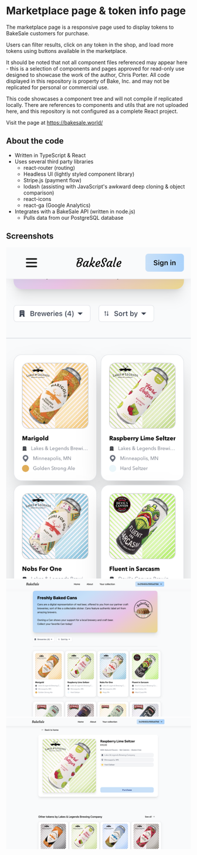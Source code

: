 
# Marketplace page & token info page

The marketplace page is a responsive page used to display tokens to BakeSale customers for purchase.

Users can filter results, click on any token in the shop, and load more tokens using buttons available in the marketplace.

It should be noted that not all component files referenced may appear here - this is a selection of components and pages approved for read-only use designed to showcase the work of the author, Chris Porter. All code displayed in this repository is property of Bake, Inc. and may not be replicated for personal or commercial use.

This code showcases a component tree and will not compile if replicated locally. There are references to components and utils that are not uploaded here, and this repository is not configured as a complete React project.

Visit the page at https://bakesale.world/



## About the code

- Written in TypeScript & React
- Uses several third party libraries
    - react-router (routing)
    - Headless UI (lightly styled component library)
    - Stripe.js (payment flow)
    - lodash (assisting with JavaScript's awkward deep cloning & object comparison)
    - react-icons
    - react-ga (Google Analytics)
- Integrates with a BakeSale API (written in node.js)
    - Pulls data from our PostgreSQL database
## Screenshots

![Marketplace mobile](/screenshots/market_mobile.png)
![Marketplace desktop](/screenshots/market_desktop.png)
![Token info desktop](/screenshots/market_tokeninfo.png)
